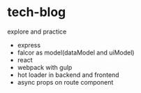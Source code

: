 # tech-blog

explore and practice

* express
* falcor as model(dataModel and uiModel)
* react
* webpack with gulp
* hot loader in backend and frontend
* async props on route component

